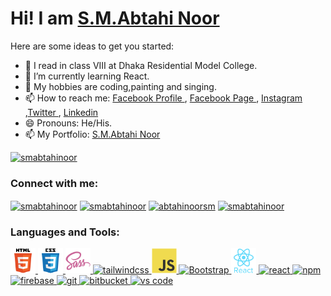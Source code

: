 
# Hi! I am <a href="https://smabtahinoor.vercel.app">S.M.Abtahi Noor</a>
Here are some ideas to get you started:

- 🔭 I read in class VIII at Dhaka Residential Model College. 
- 🌱 I’m currently learning React.
- 🌱 My hobbies are coding,painting and singing.
- 📫 How to reach me: <a href="https://www.facebook.com/abtahinoorsm"> Facebook Profile </a>, <a href="https://www.facebook.com/19smabtahinoor"> Facebook Page </a> , <a href="https://www.instagram.com/smabtahinoor">Instagram </a> ,<a href="https://www.twitter.com/smabtahinoor">Twitter </a>, <a href="https://www.linkedin.com/in/smabtahinoor/"> Linkedin </a>
- 😄 Pronouns: He/His.
- 📫 My Portfolio: <a href="https://smabtahinoor.vercel.app">S.M.Abtahi Noor </a>

<p align="left"> <a href="https://twitter.com/smabtahinoor" target="blank"><img src="https://img.shields.io/twitter/follow/smabtahinoor?logo=twitter&style=for-the-badge" alt="smabtahinoor" /></a> </p>



<h3 align="left">Connect with me:</h3>
<p align="left">
<a href="https://twitter.com/smabtahinoor" target="blank"><img align="center" src="https://cdn.jsdelivr.net/npm/simple-icons@3.0.1/icons/twitter.svg" alt="smabtahinoor" height="30" width="40" /></a>
<a href="https://linkedin.com/in/smabtahinoor" target="blank"><img align="center" src="https://cdn.jsdelivr.net/npm/simple-icons@3.0.1/icons/linkedin.svg" alt="smabtahinoor" height="30" width="40" /></a>
<a href="https://fb.com/abtahinoorsm" target="blank"><img align="center" src="https://cdn.jsdelivr.net/npm/simple-icons@3.0.1/icons/facebook.svg" alt="abtahinoorsm" height="30" width="40" /></a>
<a href="https://instagram.com/smabtahinoor" target="blank"><img align="center" src="https://cdn.jsdelivr.net/npm/simple-icons@3.0.1/icons/instagram.svg" alt="smabtahinoor" height="30" width="40" /></a>
</p>

<h3 align="left">Languages and Tools:</h3>
<p align="left"> <a href="https://www.w3.org/html/" target="_blank"> <img src="https://raw.githubusercontent.com/devicons/devicon/master/icons/html5/html5-original-wordmark.svg" alt="html5" width="40" height="40"/> </a> <a href="https://www.w3schools.com/css/" target="_blank"> <img src="https://raw.githubusercontent.com/devicons/devicon/master/icons/css3/css3-original-wordmark.svg" alt="css3" width="40" height="40"/> </a> <a href="https://sass-lang.com" target="_blank"> <img src="https://raw.githubusercontent.com/devicons/devicon/master/icons/sass/sass-original.svg" alt="sass" width="40" height="40"/> </a> <a href="https://tailwindcss.com" target="_blank"> <img src="https://tailwindcss.com/_next/static/media/tailwindcss-mark.cb8046c163f77190406dfbf4dec89848.svg" alt="tailwindcss" width="40" height="40"/> </a><a href="https://developer.mozilla.org/en-US/docs/Web/JavaScript" target="_blank"> <img src="https://raw.githubusercontent.com/devicons/devicon/master/icons/javascript/javascript-original.svg" alt="javascript" width="40" height="40"/> </a><a href="https://getbootstrap.com" target="_blank"> <img src="https://img.icons8.com/color/2x/bootstrap.png" alt="Bootstrap" width="40" height="40"/> </a><a href="https://reactjs.org/" target="_blank"> <img src="https://raw.githubusercontent.com/devicons/devicon/master/icons/react/react-original-wordmark.svg" alt="react" width="40" height="40"/> </a> <a href="https://material-ui.com/" target="_blank"> <img src="https://material-ui.com/static/logo_raw.svg" alt="react" width="40" height="40"/> </a><a href="https://npmjs.com/" target="_blank"> <img src="https://img.icons8.com/color/2x/npm.png" alt="npm" width="40" height="40"/> </a><a href="https://firebase.google.com/" target="_blank"> <img src="https://www.vectorlogo.zone/logos/firebase/firebase-icon.svg" alt="firebase" width="40" height="40"/> </a>  <a href="" target="_blank"> <img src="https://cdn.worldvectorlogo.com/logos/git-icon.svg" alt="git" width="40" height="40"/> </a> <a href="" target="_blank"> <img src="https://cdn.worldvectorlogo.com/logos/bitbucket-icon.svg" alt="bitbucket" width="40" height="40"/> </a> <a href="" target="_blank"> <img src="https://cdn.worldvectorlogo.com/logos/visual-studio-code-1.svg" alt="vs code" width="40" height="40"/> </a></p>
